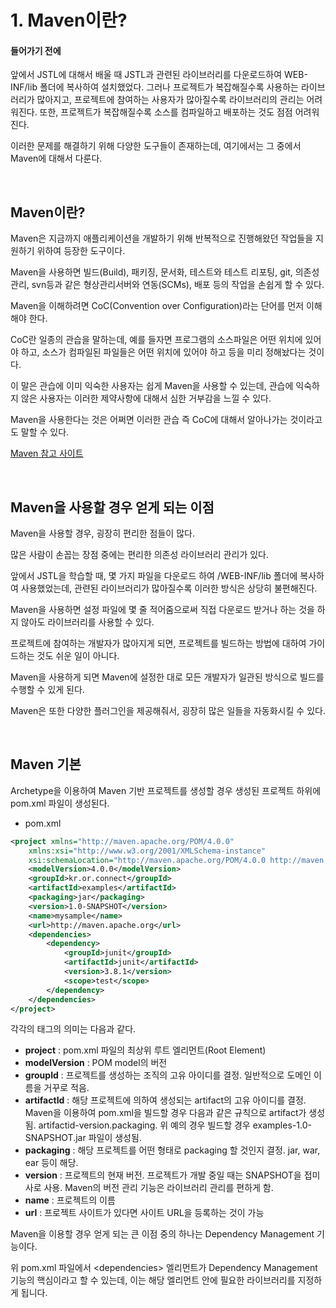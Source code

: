 # 1. Maven이란?
#### 들어가기 전에
앞에서 JSTL에 대해서 배울 때 JSTL과 관련된 라이브러리를 다운로드하여 WEB-INF/lib 폴더에 복사하여 설치했었다. 그러나 프로젝트가 복잡해질수록 사용하는 라이브러리가 많아지고, 프로젝트에 참여하는 사용자가 많아질수록 라이브러리의 관리는 어려워진다. 또한, 프로젝트가 복잡해질수록 소스를 컴파일하고 배포하는 것도 점점 어려워진다.

이러한 문제를 해결하기 위해 다양한 도구들이 존재하는데, 여기에서는 그 중에서 Maven에 대해서 다룬다.

<br>

## Maven이란?
Maven은 지금까지 애플리케이션을 개발하기 위해 반복적으로 진행해왔던 작업들을 지원하기 위하여 등장한 도구이다.

Maven을 사용하면 빌드(Build), 패키징, 문서화, 테스트와 테스트 리포팅, git, 의존성관리, svn등과 같은 형상관리서버와 연동(SCMs), 배포 등의 작업을 손쉽게 할 수 있다.

Maven을 이해하려면 CoC(Convention over Configuration)라는 단어를 먼저 이해해야 한다.

CoC란 일종의 관습을 말하는데, 예를 들자면 프로그램의 소스파일은 어떤 위치에 있어야 하고, 소스가 컴파일된 파일들은 어떤 위치에 있어야 하고 등을 미리 정해놨다는 것이다.

이 말은 관습에 이미 익숙한 사용자는 쉽게 Maven을 사용할 수 있는데, 관습에 익숙하지 않은 사용자는 이러한 제약사항에 대해서 심한 거부감을 느낄 수 있다.

Maven을 사용한다는 것은 어쩌면 이러한 관습 즉 CoC에 대해서 알아나가는 것이라고도 말할 수 있다.

[Maven 참고 사이트](http://maven.apache.org/)

<br>

## Maven을 사용할 경우 얻게 되는 이점
Maven을 사용할 경우, 굉장히 편리한 점들이 많다.

많은 사람이 손꼽는 장점 중에는 편리한 의존성 라이브러리 관리가 있다.

앞에서 JSTL을 학습할 때, 몇 가지 파일을 다운로드 하여 /WEB-INF/lib 폴더에 복사하여 사용했었는데, 관련된 라이브러리가 많아질수록 이러한 방식은 상당히 불편해진다.

Maven을 사용하면 설정 파일에 몇 줄 적어줌으로써 직접 다운로드 받거나 하는 것을 하지 않아도 라이브러리를 사용할 수 있다.

프로젝트에 참여하는 개발자가 많아지게 되면, 프로젝트를 빌드하는 방법에 대하여 가이드하는 것도 쉬운 일이 아니다.

Maven을 사용하게 되면 Maven에 설정한 대로 모든 개발자가 일관된 방식으로 빌드를 수행할 수 있게 된다.

Maven은 또한 다양한 플러그인을 제공해줘서, 굉장히 많은 일들을 자동화시킬 수 있다.

<br>

## Maven 기본
Archetype을 이용하여 Maven 기반 프로젝트를 생성할 경우 생성된 프로젝트 하위에 pom.xml 파일이 생성된다.

- pom.xml
```xml
<project xmlns="http://maven.apache.org/POM/4.0.0"
    xmlns:xsi="http://www.w3.org/2001/XMLSchema-instance"
    xsi:schemaLocation="http://maven.apache.org/POM/4.0.0 http://maven.apache.org/maven-v4_0_0.xsd">
    <modelVersion>4.0.0</modelVersion>
    <groupId>kr.or.connect</groupId>
    <artifactId>examples</artifactId>
    <packaging>jar</packaging>
    <version>1.0-SNAPSHOT</version>
    <name>mysample</name>
    <url>http://maven.apache.org</url>
    <dependencies>
        <dependency>
            <groupId>junit</groupId>
            <artifactId>junit</artifactId>
            <version>3.8.1</version>
            <scope>test</scope>
        </dependency>
    </dependencies>
</project>
```

각각의 태그의 의미는 다음과 같다.

- **project** : pom.xml 파일의 최상위 루트 엘리먼트(Root Element)
- **modelVersion** : POM model의 버전
- **groupId** : 프로젝트를 생성하는 조직의 고유 아이디를 결정. 일반적으로 도메인 이름을 거꾸로 적음.
- **artifactId** : 해당 프로젝트에 의하여 생성되는 artifact의 고유 아이디를 결정. Maven을 이용하여 pom.xml을 빌드할 경우 다음과 같은 규칙으로 artifact가 생성됨. artifactid-version.packaging. 위 예의 경우 빌드할 경우 examples-1.0-SNAPSHOT.jar 파일이 생성됨.
- **packaging** : 해당 프로젝트를 어떤 형태로 packaging 할 것인지 결정. jar, war, ear 등이 해당.
- **version** : 프로젝트의 현재 버전. 프로젝트가 개발 중일 때는 SNAPSHOT을 접미사로 사용. Maven의 버전 관리 기능은 라이브러리 관리를 편하게 함.
- **name** : 프로젝트의 이름
- **url** : 프로젝트 사이트가 있다면 사이트 URL을 등록하는 것이 가능

Maven을 이용할 경우 얻게 되는 큰 이점 중의 하나는 Dependency Management 기능이다.

위 pom.xml 파일에서 \<dependencies> 엘리먼트가 Dependency Management 기능의 핵심이라고 할 수 있는데, 이는 해당 엘리먼트 안에 필요한 라이브러리를 지정하게 됩니다.
